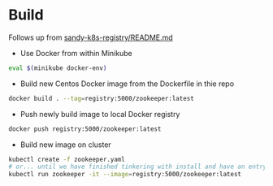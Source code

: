 # Build
Follows up from [sandy-k8s-registry/README.md](https://github.com/Klazomenai/sandy-k8s-registry)

 - Use Docker from within Minikube
```sh
eval $(minikube docker-env)
```

 - Build new Centos Docker image from the Dockerfile in thie repo
```sh
docker build . --tag=registry:5000/zookeeper:latest
```

 - Push newly build image to local Docker registry
```sh
docker push registry:5000/zookeeper:latest
```

 - Build new image on cluster
```sh
kubectl create -f zookeeper.yaml
# or... until we have finished tinkering with install and have an entrypoint
kubectl run zookeeper -it --image=registry:5000/zookeeper:latest
```
